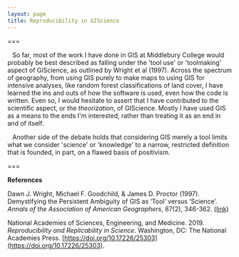 ```yaml
---
layout: page
title: Reproducibility in GIScience
---
```


===

&ensp; So far, most of the work I have done in GIS at Middlebury College would probably be best described as falling under the 'tool use' or 'toolmaking' aspect of GIScience, as outlined by Wright et al (1997). Across the spectrum of geography, from using GIS purely to make maps to using GIS for intensive analyses, like random forest classifications of land cover, I have learned the ins and outs of how the software is used, even how the code is written. Even so, I would hesitate to assert that I have contributed to the scientific aspect, or the *theorization*, of GIScience. Mostly I have used GIS as a means to the ends I'm interested, rather than treating it as an end in and of itself.

&ensp; Another side of the debate holds that considering GIS merely a tool limits what we consider 'science' or 'knowledge' to a narrow, restricted definition that is founded, in part, on a flawed basis of positivism. 

===

**References**

Dawn J. Wright, Michael F. Goodchild, & James D. Proctor (1997). Demystifying the Persistent Ambiguity of GIS as ‘Tool’ versus ‘Science’. *Annals of the Association of American Geographers*, 87(2), 346-362. [(link)](https://www.tandfonline.com/doi/abs/10.1111/0004-5608.872057)

National Academies of Sciences, Engineering, and Medicine. 2019. *Reproducibility and Replicability in Science*. Washington, DC: The National Academies Press. [https://doi.org/10.17226/25303](https://doi.org/10.17226/25303).
